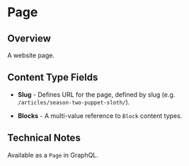 # Page

## Overview

A website page.

## Content Type Fields

- **Slug** - Defines URL for the page, defined by slug (e.g. `/articles/season-two-puppet-sloth/`).

- **Blocks** - A multi-value reference to `Block` content types.

## Technical Notes

Available as a `Page` in GraphQL.
